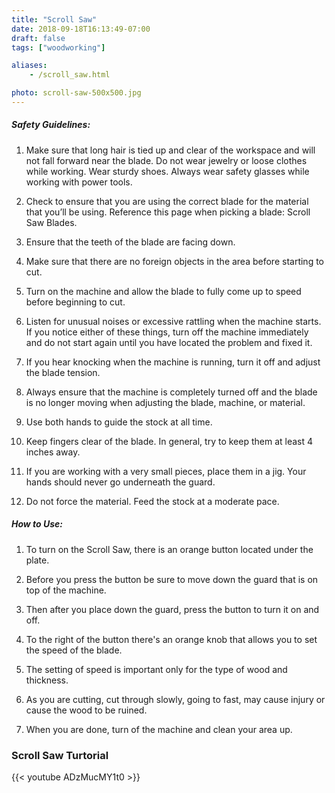 ```yaml
---
title: "Scroll Saw"
date: 2018-09-18T16:13:49-07:00
draft: false
tags: ["woodworking"]

aliases:
    - /scroll_saw.html

photo: scroll-saw-500x500.jpg
---
```


##### Safety Guidelines:
1. Make sure that long hair is tied up and clear of the workspace and will not fall forward near the blade. Do not wear jewelry or loose clothes while working. Wear sturdy shoes. Always wear safety glasses while working with power tools.

2. Check to ensure that you are using the correct blade for the material that you’ll be using. Reference this page when picking a blade: Scroll Saw Blades.

3. Ensure that the teeth of the blade are facing down.

4. Make sure that there are no foreign objects in the area before starting to cut.

5. Turn on the machine and allow the blade to fully come up to speed before beginning to cut.

6. Listen for unusual noises or excessive rattling when the machine starts. If you notice either of these things, turn off the machine immediately and do not start again until you have located the problem and fixed it.

7. If you hear knocking when the machine is running, turn it off and adjust the blade tension.

8. Always ensure that the machine is completely turned off and the blade is no longer moving when adjusting the blade, machine, or material.

9. Use both hands to guide the stock at all time.

10. Keep fingers clear of the blade. In general, try to keep them at least 4 inches away.

11. If you are working with a very small pieces, place them in a jig. Your hands should never go underneath the guard.

12. Do not force the material. Feed the stock at a moderate pace.


##### How to Use:
1. To turn on the Scroll Saw, there is an orange button located under the plate.

2. Before you press the button be sure to move down the guard that is on top of the machine.

3. Then after you place down the guard, press the button to turn it on and off.

4. To the right of the button there's an orange knob that allows you to set the speed of the blade.

5. The setting of speed is important only for the type of wood and thickness.

6. As you are cutting, cut through slowly, going to fast, may cause injury or cause the wood to be ruined.

7. When you are done, turn of the machine and clean your area up.

### Scroll Saw Turtorial
{{< youtube ADzMucMY1t0 >}}





